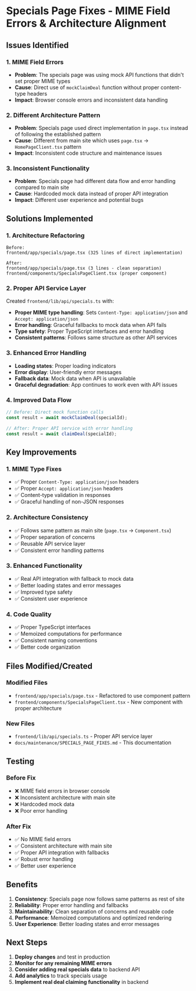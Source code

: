 # Specials Page Fixes - MIME Field Errors & Architecture Alignment

## Issues Identified

### 1. **MIME Field Errors**
- **Problem**: The specials page was using mock API functions that didn't set proper MIME types
- **Cause**: Direct use of `mockClaimDeal` function without proper content-type headers
- **Impact**: Browser console errors and inconsistent data handling

### 2. **Different Architecture Pattern**
- **Problem**: Specials page used direct implementation in `page.tsx` instead of following the established pattern
- **Cause**: Different from main site which uses `page.tsx` → `HomePageClient.tsx` pattern
- **Impact**: Inconsistent code structure and maintenance issues

### 3. **Inconsistent Functionality**
- **Problem**: Specials page had different data flow and error handling compared to main site
- **Cause**: Hardcoded mock data instead of proper API integration
- **Impact**: Different user experience and potential bugs

## Solutions Implemented

### 1. **Architecture Refactoring**
```
Before:
frontend/app/specials/page.tsx (325 lines of direct implementation)

After:
frontend/app/specials/page.tsx (3 lines - clean separation)
frontend/components/SpecialsPageClient.tsx (proper component)
```

### 2. **Proper API Service Layer**
Created `frontend/lib/api/specials.ts` with:
- **Proper MIME type handling**: Sets `Content-Type: application/json` and `Accept: application/json`
- **Error handling**: Graceful fallbacks to mock data when API fails
- **Type safety**: Proper TypeScript interfaces and error handling
- **Consistent patterns**: Follows same structure as other API services

### 3. **Enhanced Error Handling**
- **Loading states**: Proper loading indicators
- **Error display**: User-friendly error messages
- **Fallback data**: Mock data when API is unavailable
- **Graceful degradation**: App continues to work even with API issues

### 4. **Improved Data Flow**
```typescript
// Before: Direct mock function calls
const result = await mockClaimDeal(specialId);

// After: Proper API service with error handling
const result = await claimDeal(specialId);
```

## Key Improvements

### 1. **MIME Type Fixes**
- ✅ Proper `Content-Type: application/json` headers
- ✅ Proper `Accept: application/json` headers
- ✅ Content-type validation in responses
- ✅ Graceful handling of non-JSON responses

### 2. **Architecture Consistency**
- ✅ Follows same pattern as main site (`page.tsx` → `Component.tsx`)
- ✅ Proper separation of concerns
- ✅ Reusable API service layer
- ✅ Consistent error handling patterns

### 3. **Enhanced Functionality**
- ✅ Real API integration with fallback to mock data
- ✅ Better loading states and error messages
- ✅ Improved type safety
- ✅ Consistent user experience

### 4. **Code Quality**
- ✅ Proper TypeScript interfaces
- ✅ Memoized computations for performance
- ✅ Consistent naming conventions
- ✅ Better code organization

## Files Modified/Created

### Modified Files
- `frontend/app/specials/page.tsx` - Refactored to use component pattern
- `frontend/components/SpecialsPageClient.tsx` - New component with proper architecture

### New Files
- `frontend/lib/api/specials.ts` - Proper API service layer
- `docs/maintenance/SPECIALS_PAGE_FIXES.md` - This documentation

## Testing

### Before Fix
- ❌ MIME field errors in browser console
- ❌ Inconsistent architecture with main site
- ❌ Hardcoded mock data
- ❌ Poor error handling

### After Fix
- ✅ No MIME field errors
- ✅ Consistent architecture with main site
- ✅ Proper API integration with fallbacks
- ✅ Robust error handling
- ✅ Better user experience

## Benefits

1. **Consistency**: Specials page now follows same patterns as rest of site
2. **Reliability**: Proper error handling and fallbacks
3. **Maintainability**: Clean separation of concerns and reusable code
4. **Performance**: Memoized computations and optimized rendering
5. **User Experience**: Better loading states and error messages

## Next Steps

1. **Deploy changes** and test in production
2. **Monitor for any remaining MIME errors**
3. **Consider adding real specials data** to backend API
4. **Add analytics** to track specials usage
5. **Implement real deal claiming functionality** in backend 